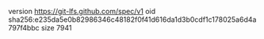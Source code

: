 version https://git-lfs.github.com/spec/v1
oid sha256:e235da5e0b82986346c48182f0f41d616da1d3b0cdf1c178025a6d4a797f4bbc
size 7941
